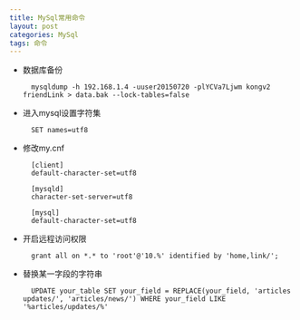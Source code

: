 ```yaml
---
title: MySql常用命令
layout: post
categories: MySql
tags: 命令
---
```


- 数据库备份

		mysqldump -h 192.168.1.4 -uuser20150720 -plYCVa7Ljwm kongv2 friendLink > data.bak --lock-tables=false

- 进入mysql设置字符集

		SET names=utf8

- 修改my.cnf

		[client]
		default-character-set=utf8

		[mysqld]
		character-set-server=utf8

		[mysql]
		default-character-set=utf8

- 开启远程访问权限

		grant all on *.* to 'root'@'10.%' identified by 'home,link/';

- 替换某一字段的字符串

		UPDATE your_table SET your_field = REPLACE(your_field, 'articles updates/', 'articles/news/') WHERE your_field LIKE '%articles/updates/%'
